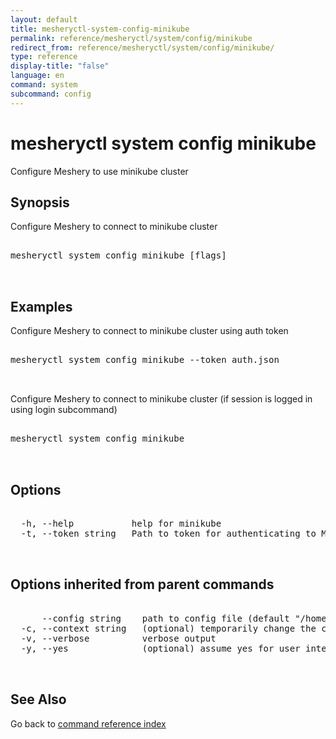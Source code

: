 ```yaml
---
layout: default
title: mesheryctl-system-config-minikube
permalink: reference/mesheryctl/system/config/minikube
redirect_from: reference/mesheryctl/system/config/minikube/
type: reference
display-title: "false"
language: en
command: system
subcommand: config
---
```


# mesheryctl system config minikube

Configure Meshery to use minikube cluster

## Synopsis

Configure Meshery to connect to minikube cluster

<pre class='codeblock-pre'>
<div class='codeblock'>
mesheryctl system config minikube [flags]

</div>
</pre> 

## Examples

Configure Meshery to connect to minikube cluster using auth token
<pre class='codeblock-pre'>
<div class='codeblock'>
mesheryctl system config minikube --token auth.json

</div>
</pre> 

Configure Meshery to connect to minikube cluster (if session is logged in using login subcommand)
<pre class='codeblock-pre'>
<div class='codeblock'>
mesheryctl system config minikube

</div>
</pre> 

## Options

<pre class='codeblock-pre'>
<div class='codeblock'>
  -h, --help           help for minikube
  -t, --token string   Path to token for authenticating to Meshery API

</div>
</pre>

## Options inherited from parent commands

<pre class='codeblock-pre'>
<div class='codeblock'>
      --config string    path to config file (default "/home/admin-pc/.meshery/config.yaml")
  -c, --context string   (optional) temporarily change the current context.
  -v, --verbose          verbose output
  -y, --yes              (optional) assume yes for user interactive prompts.

</div>
</pre>

## See Also

Go back to [command reference index](/reference/mesheryctl/) 
